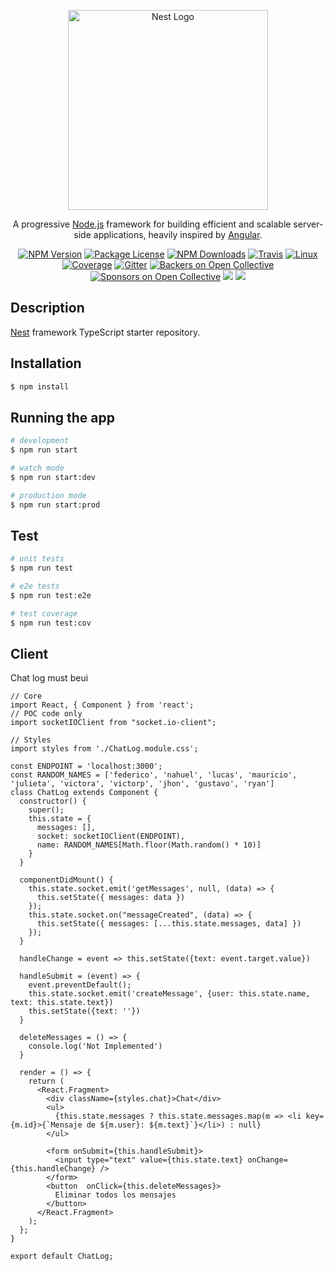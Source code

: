 <p align="center">
  <a href="http://nestjs.com/" target="blank"><img src="https://nestjs.com/img/logo_text.svg" width="320" alt="Nest Logo" /></a>
</p>

[travis-image]: https://api.travis-ci.org/nestjs/nest.svg?branch=master
[travis-url]: https://travis-ci.org/nestjs/nest
[linux-image]: https://img.shields.io/travis/nestjs/nest/master.svg?label=linux
[linux-url]: https://travis-ci.org/nestjs/nest
  
  <p align="center">A progressive <a href="http://nodejs.org" target="blank">Node.js</a> framework for building efficient and scalable server-side applications, heavily inspired by <a href="https://angular.io" target="blank">Angular</a>.</p>
    <p align="center">
<a href="https://www.npmjs.com/~nestjscore"><img src="https://img.shields.io/npm/v/@nestjs/core.svg" alt="NPM Version" /></a>
<a href="https://www.npmjs.com/~nestjscore"><img src="https://img.shields.io/npm/l/@nestjs/core.svg" alt="Package License" /></a>
<a href="https://www.npmjs.com/~nestjscore"><img src="https://img.shields.io/npm/dm/@nestjs/core.svg" alt="NPM Downloads" /></a>
<a href="https://travis-ci.org/nestjs/nest"><img src="https://api.travis-ci.org/nestjs/nest.svg?branch=master" alt="Travis" /></a>
<a href="https://travis-ci.org/nestjs/nest"><img src="https://img.shields.io/travis/nestjs/nest/master.svg?label=linux" alt="Linux" /></a>
<a href="https://coveralls.io/github/nestjs/nest?branch=master"><img src="https://coveralls.io/repos/github/nestjs/nest/badge.svg?branch=master#5" alt="Coverage" /></a>
<a href="https://gitter.im/nestjs/nestjs?utm_source=badge&utm_medium=badge&utm_campaign=pr-badge&utm_content=body_badge"><img src="https://badges.gitter.im/nestjs/nestjs.svg" alt="Gitter" /></a>
<a href="https://opencollective.com/nest#backer"><img src="https://opencollective.com/nest/backers/badge.svg" alt="Backers on Open Collective" /></a>
<a href="https://opencollective.com/nest#sponsor"><img src="https://opencollective.com/nest/sponsors/badge.svg" alt="Sponsors on Open Collective" /></a>
  <a href="https://paypal.me/kamilmysliwiec"><img src="https://img.shields.io/badge/Donate-PayPal-dc3d53.svg"/></a>
  <a href="https://twitter.com/nestframework"><img src="https://img.shields.io/twitter/follow/nestframework.svg?style=social&label=Follow"></a>
</p>
  <!--[![Backers on Open Collective](https://opencollective.com/nest/backers/badge.svg)](https://opencollective.com/nest#backer)
  [![Sponsors on Open Collective](https://opencollective.com/nest/sponsors/badge.svg)](https://opencollective.com/nest#sponsor)-->

## Description

[Nest](https://github.com/nestjs/nest) framework TypeScript starter repository.

## Installation

```bash
$ npm install
```

## Running the app

```bash
# development
$ npm run start

# watch mode
$ npm run start:dev

# production mode
$ npm run start:prod
```

## Test

```bash
# unit tests
$ npm run test

# e2e tests
$ npm run test:e2e

# test coverage
$ npm run test:cov
```
## Client

Chat log must beui

```
// Core
import React, { Component } from 'react';
// POC code only
import socketIOClient from "socket.io-client";

// Styles
import styles from './ChatLog.module.css';

const ENDPOINT = 'localhost:3000';
const RANDOM_NAMES = ['federico', 'nahuel', 'lucas', 'mauricio', 'julieta', 'victora', 'victorp', 'jhon', 'gustavo', 'ryan']
class ChatLog extends Component {
  constructor() {
    super();
    this.state = {
      messages: [],
      socket: socketIOClient(ENDPOINT),
      name: RANDOM_NAMES[Math.floor(Math.random() * 10)]
    }
  }

  componentDidMount() {
    this.state.socket.emit('getMessages', null, (data) => {
      this.setState({ messages: data })
    });
    this.state.socket.on("messageCreated", (data) => {
      this.setState({ messages: [...this.state.messages, data] })
    });
  }

  handleChange = event => this.setState({text: event.target.value})

  handleSubmit = (event) => {
    event.preventDefault();
    this.state.socket.emit('createMessage', {user: this.state.name, text: this.state.text})
    this.setState({text: ''})
  }

  deleteMessages = () => {
    console.log('Not Implemented')
  }

  render = () => {
    return (
      <React.Fragment>
        <div className={styles.chat}>Chat</div>
        <ul>
          {this.state.messages ? this.state.messages.map(m => <li key={m.id}>{`Mensaje de ${m.user}: ${m.text}`}</li>) : null}
        </ul>

        <form onSubmit={this.handleSubmit}>
          <input type="text" value={this.state.text} onChange={this.handleChange} /> 
        </form>
        <button  onClick={this.deleteMessages}>
          Eliminar todos los mensajes
        </button>
      </React.Fragment>
    );
  };
}

export default ChatLog;

```